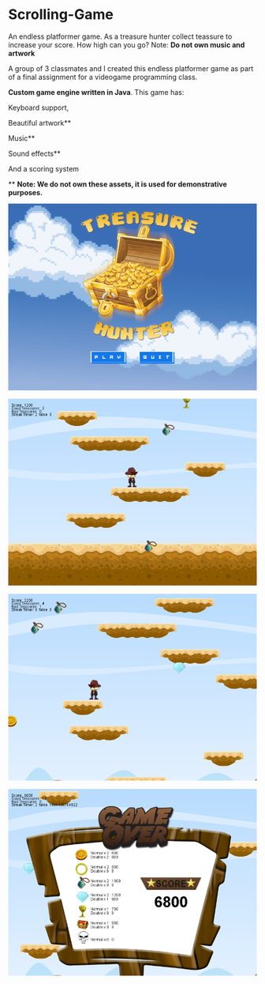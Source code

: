 # Scrolling-Game
An endless platformer game. As a treasure hunter collect teassure to increase your score. How high can you go?  Note: **Do not own music and artwork**

A group of 3 classmates and I created this endless platformer game as part of a final assignment for a videogame programming class. 

**Custom game engine written in Java**. This game has: 

Keyboard support,

Beautiful artwork**

Music**

Sound effects**

And a scoring system

** **Note: We do not own these assets, it is used for demonstrative purposes.**

![Title screen](/tressure_hunter_pics/scrolling_Game_title.png )

![Title screen](/tressure_hunter_pics/gameplay_1.png )

![Title screen](/tressure_hunter_pics/gameplay_2.png )

![Title screen](/tressure_hunter_pics/game_Over_screen.png )
